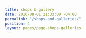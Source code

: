 ```yaml
---
title: shops & gallery
date: 2016-08-01 21:33:00 -04:00
permalink: "/shops-and-galleries/"
position: 4
layout: pages/page-shops-galleries
---
```


